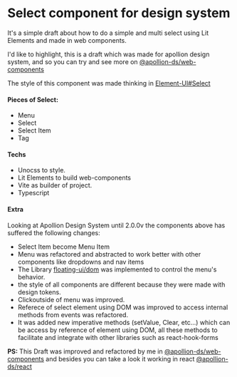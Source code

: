 # Select component for design system

It's a simple draft about how to do a simple and multi select using Lit Elements and made in web components.  

I'd like to highlight, this is a draft which was made for apollion design system, and so you can try and see more on [@apollion-ds/web-components](https://www.npmjs.com/package/@apollion-ds/web-components)

The style of this component was made thinking in [Element-UI#Select](https://element.eleme.io/#/en-US/component/select#select)

#### Pieces of Select:
- Menu
- Select
- Select Item
- Tag

#### Techs

- Unocss to style.
- Lit Elements to build web-components
- Vite as builder of project.
- Typescript

#### Extra

Looking at Apollion Design System until 2.0.0v the components above has suffered the following changes:
- Select Item become Menu Item
- Menu was refactored and abstracted to work better with other components like dropdowns and nav items
- The Library [floating-ui/dom](https://floating-ui.com/) was implemented to control the menu's behavior.
- the style of all components are different because they were made with design tokens.
- Clickoutside of menu was improved.
- Referece of select element using DOM was improved to access internal methods from events was refactored.
- It was added new imperative methods (setValue, Clear, etc...) which can be access by reference of element using DOM, all these methods to facilitate and integrate with other libraries such as react-hook-forms


**PS:** This Draft was improved and refactored by me in [@apollion-ds/web-components](https://www.npmjs.com/package/@apollion-ds/web-components) and besides you can take a look it working in react
[@apollion-ds/react](https://www.npmjs.com/package/@apollion-ds/react)
